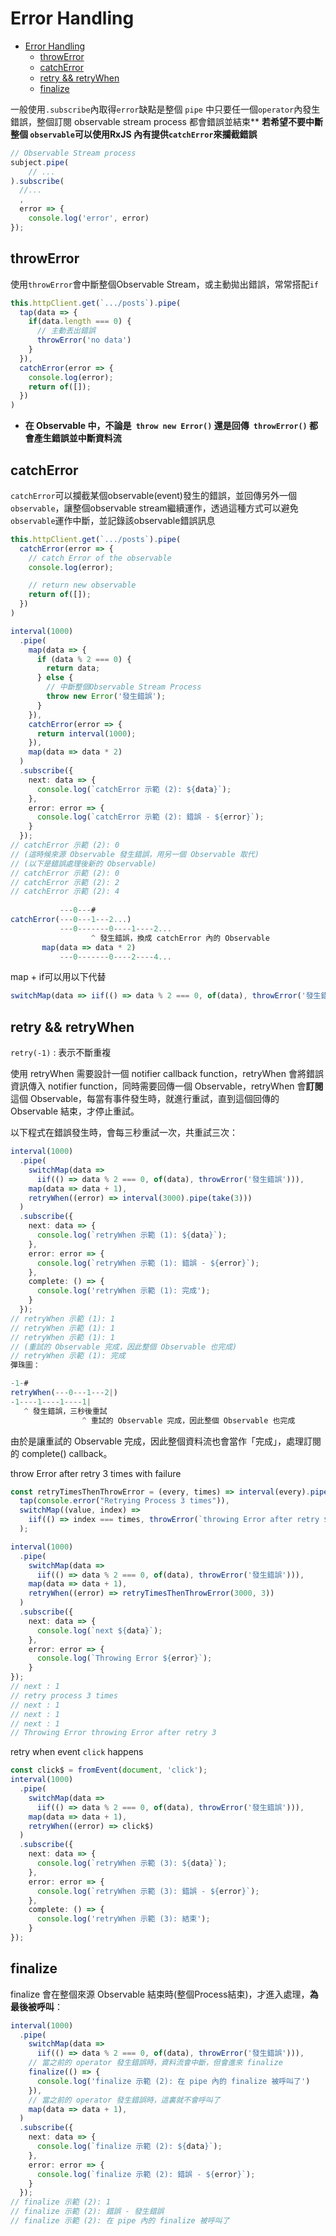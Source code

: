 
# Error Handling

- [Error Handling](#error-handling)
  - [throwError](#throwerror)
  - [catchError](#catcherror)
  - [retry && retryWhen](#retry--retrywhen)
  - [finalize](#finalize)

一般使用`.subscribe`內取得`error`缺點是整個 `pipe` 中只要任一個`operator`內發生錯誤，整個訂閱 observable stream process 都會錯誤並結束**
**若希望不要中斷整個 `observable`可以使用RxJS 內有提供`catchError`來攔截錯誤**
```typescript
// Observable Stream process
subject.pipe(
    // ...
).subscribe(
  //...
  ,
  error => {
    console.log('error', error)
});
```


## throwError

使用`throwError`會中斷整個Observable Stream，或主動拋出錯誤，常常搭配`if` 

```typescript
this.httpClient.get(`.../posts`).pipe(
  tap(data => {
    if(data.length === 0) {
      // 主動丟出錯誤
      throwError('no data')
    }   
  }),
  catchError(error => {
    console.log(error);
    return of([]);
  })
)
```
- **在 Observable 中，不論是` throw new Error()` 還是回傳` throwError()` 都會產生錯誤並中斷資料流**


## catchError 

`catchError`可以攔截某個observable(event)發生的錯誤，並回傳另外一個`observable`，讓整個observable stream繼續運作，透過這種方式可以避免`observable`運作中斷，並記錄該observable錯誤訊息

```typescript
this.httpClient.get(`.../posts`).pipe(
  catchError(error => {
    // catch Error of the observable
    console.log(error);

    // return new observable
    return of([]);
  })
)
```


```typescript
interval(1000)
  .pipe(
    map(data => {
      if (data % 2 === 0) {
        return data;
      } else {
        // 中斷整個Observable Stream Process
        throw new Error('發生錯誤');
      }
    }),
    catchError(error => {
      return interval(1000);
    }),
  	map(data => data * 2)
  )
  .subscribe({
    next: data => {
      console.log(`catchError 示範 (2): ${data}`);
    },
    error: error => {
      console.log(`catchError 示範 (2): 錯誤 - ${error}`);
    }
  });
// catchError 示範 (2): 0
// (這時候來源 Observable 發生錯誤，用另一個 Observable 取代)
// (以下是錯誤處理後新的 Observable)
// catchError 示範 (2): 0
// catchError 示範 (2): 2
// catchError 示範 (2): 4
                   
           ---0---#  
catchError(---0---1---2...)
           ---0-------0----1----2...
                  ^ 發生錯誤，換成 catchError 內的 Observable
       map(data => data * 2)
           ---0-------0----2----4...
```


map + if可以用以下代替
```typescript
switchMap(data => iif(() => data % 2 === 0, of(data), throwError('發生錯誤')))
```

## retry && retryWhen

`retry(-1)` : 表示不斷重複

使用 retryWhen 需要設計一個 notifier callback function，retryWhen 會將錯誤資訊傳入 notifier function，同時需要回傳一個 Observable，retryWhen 會**訂閱**這個 Observable，每當有事件發生時，就進行重試，直到這個回傳的 Observable 結束，才停止重試。

以下程式在錯誤發生時，會每三秒重試一次，共重試三次：
```typescript
interval(1000)
  .pipe(
    switchMap(data => 
      iif(() => data % 2 === 0, of(data), throwError('發生錯誤'))),
    map(data => data + 1),
    retryWhen((error) => interval(3000).pipe(take(3)))
  )
  .subscribe({
    next: data => {
      console.log(`retryWhen 示範 (1): ${data}`);
    },
    error: error => {
      console.log(`retryWhen 示範 (1): 錯誤 - ${error}`);
    },
    complete: () => {
      console.log('retryWhen 示範 (1): 完成');
    }
  });
// retryWhen 示範 (1): 1
// retryWhen 示範 (1): 1
// retryWhen 示範 (1): 1
// (重試的 Observable 完成，因此整個 Observable 也完成)
// retryWhen 示範 (1): 完成
彈珠圖：

-1-#
retryWhen(---0---1---2|)
-1----1----1----1|
   ^ 發生錯誤，三秒後重試
                ^ 重試的 Observable 完成，因此整個 Observable 也完成
```

由於是讓重試的 Observable 完成，因此整個資料流也會當作「完成」，處理訂閱的 complete() callback。


throw Error after retry 3 times with failure
```typescript
const retryTimesThenThrowError = (every, times) => interval(every).pipe(
  tap(console.error("Retrying Process 3 times")),
  switchMap((value, index) => 
    iif(() => index === times, throwError(`throwing Error after retry ${times}`), of(value)))
  );

interval(1000)
  .pipe(
    switchMap(data => 
      iif(() => data % 2 === 0, of(data), throwError('發生錯誤'))),
    map(data => data + 1),
    retryWhen((error) => retryTimesThenThrowError(3000, 3))
  )
  .subscribe({
    next: data => {
      console.log(`next ${data}`);
    },
    error: error => {
      console.log(`Throwing Error ${error}`);
    }
});
// next : 1
// retry process 3 times
// next : 1
// next : 1
// next : 1
// Throwing Error throwing Error after retry 3
```

retry when event `click` happens
```typescript
const click$ = fromEvent(document, 'click');
interval(1000)
  .pipe(
    switchMap(data => 
      iif(() => data % 2 === 0, of(data), throwError('發生錯誤'))),
    map(data => data + 1),
    retryWhen((error) => click$)
  )
  .subscribe({
    next: data => {
      console.log(`retryWhen 示範 (3): ${data}`);
    },
    error: error => {
      console.log(`retryWhen 示範 (3): 錯誤 - ${error}`);
    },
    complete: () => {
      console.log('retryWhen 示範 (3): 結束');
    }
});
```

## finalize
finalize 會在整個來源 Observable 結束時(整個Process結束)，才進入處理，**為最後被呼叫**：
```  typescript 
interval(1000)
  .pipe(
    switchMap(data => 
      iif(() => data % 2 === 0, of(data), throwError('發生錯誤'))),
    // 當之前的 operator 發生錯誤時，資料流會中斷，但會進來 finalize
    finalize(() => {
      console.log('finalize 示範 (2): 在 pipe 內的 finalize 被呼叫了')
    }),
    // 當之前的 operator 發生錯誤時，這裏就不會呼叫了
    map(data => data + 1),
  )
  .subscribe({
    next: data => {
      console.log(`finalize 示範 (2): ${data}`);
    },
    error: error => {
      console.log(`finalize 示範 (2): 錯誤 - ${error}`);
    }
  });
// finalize 示範 (2): 1
// finalize 示範 (2): 錯誤 - 發生錯誤
// finalize 示範 (2): 在 pipe 內的 finalize 被呼叫了
```